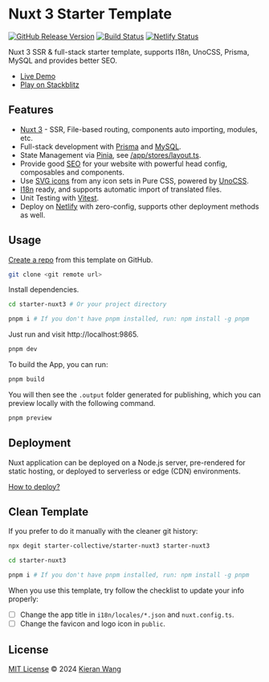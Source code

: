 # Nuxt 3 Starter Template

[![GitHub Release Version](https://img.shields.io/github/v/release/starter-collective/starter-nuxt3?label=Release&color=%42b883)](https://github.com/starter-collective/starter-nuxt3/releases)
[![Build Status](https://github.com/starter-collective/starter-nuxt3/actions/workflows/ci.yml/badge.svg?branch=main&color=%42b883)](https://github.com/starter-collective/starter-nuxt3/actions/workflows/ci.yml)
[![Netlify Status](https://api.netlify.com/api/v1/badges/6b182d34-7d30-4206-aad9-9789d1c8ed11/deploy-status)](https://app.netlify.com/sites/starter-nuxt3/deploys)

Nuxt 3 SSR & full-stack starter template, supports I18n, UnoCSS, Prisma, MySQL and provides better SEO.

- [Live Demo](https://starter-nuxt3.netlify.app/)
- [Play on Stackblitz](https://stackblitz.com/github/starter-collective/starter-nuxt3)

## Features

- [Nuxt 3](https://nuxt.com/) - SSR, File-based routing, components auto importing, modules, etc.
- Full-stack development with [Prisma](https://www.prisma.io/) and [MySQL](https://www.mysql.com/).
- State Management via [Pinia](https://github.com/vuejs/pinia), see [/app/stores/layout.ts](./app/stores/layout.ts).
- Provide good [SEO](https://nuxt.com/docs/getting-started/seo-meta) for your website with powerful head config, composables and components.
- Use [SVG icons](https://github.com/antfu/unocss/tree/main/packages/preset-icons) from any icon sets in Pure CSS, powered by [UnoCSS](https://github.com/unocss/unocss).
- [I18n](./locales) ready, and supports automatic import of translated files.
- Unit Testing with [Vitest](https://github.com/vitest-dev/vitest).
- Deploy on [Netlify](https://app.netlify.com/) with zero-config, supports other deployment methods as well.

## Usage

[Create a repo](https://github.com/starter-collective/starter-nuxt3/generate) from this template on GitHub.

```bash
git clone <git remote url>
```

Install dependencies.

```bash
cd starter-nuxt3 # Or your project directory

pnpm i # If you don't have pnpm installed, run: npm install -g pnpm
```

Just run and visit http://localhost:9865.

```bash
pnpm dev
```

To build the App, you can run:

```bash
pnpm build
```

You will then see the `.output` folder generated for publishing, which you can preview locally with the following command.

```bash
pnpm preview
```

## Deployment

Nuxt application can be deployed on a Node.js server, pre-rendered for static hosting, or deployed to serverless or edge (CDN) environments.

[How to deploy?](https://nuxt.com/docs/getting-started/deployment)

## Clean Template

If you prefer to do it manually with the cleaner git history:

```bash
npx degit starter-collective/starter-nuxt3 starter-nuxt3

cd starter-nuxt3

pnpm i # If you don't have pnpm installed, run: npm install -g pnpm
```

When you use this template, try follow the checklist to update your info properly:

- [ ] Change the app title in `i18n/locales/*.json` and `nuxt.config.ts`.
- [ ] Change the favicon and logo icon in `public`.

## License

[MIT License](./LICENSE) © 2024 [Kieran Wang](https://github.com/kieranwv/)
